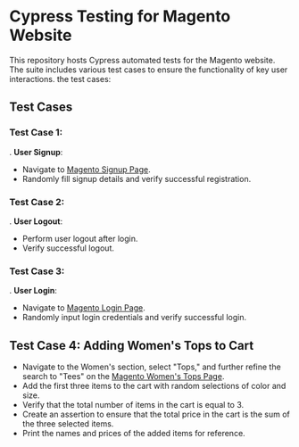 # Cypress Testing for Magento Website

This repository hosts Cypress automated tests for the Magento website. The suite includes various test cases to ensure the functionality of key user interactions. the test cases:


## Test Cases


### Test Case 1:
. **User Signup**:
   - Navigate to [Magento Signup Page](https://magento.softwaretestingboard.com/customer/account/create/).
   - Randomly fill signup details and verify successful registration.

### Test Case 2:
. **User Logout**:
   - Perform user logout after login.
   - Verify successful logout.

### Test Case 3:
. **User Login**:
   - Navigate to [Magento Login Page](https://magento.softwaretestingboard.com/customer/account/login/).
   - Randomly input login credentials and verify successful login.


## Test Case 4: Adding Women's Tops to Cart

- Navigate to the Women's section, select "Tops," and further refine the search to "Tees" on the [Magento Women's Tops Page](https://magento.softwaretestingboard.com/women/tops/tees.html).
- Add the first three items to the cart with random selections of color and size.
- Verify that the total number of items in the cart is equal to 3.
- Create an assertion to ensure that the total price in the cart is the sum of the three selected items.
- Print the names and prices of the added items for reference.
